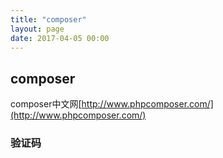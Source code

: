 ```yaml
---
title: "composer"
layout: page
date: 2017-04-05 00:00
---
```


## composer ##

composer中文网[http://www.phpcomposer.com/](http://www.phpcomposer.com/)


### 验证码 